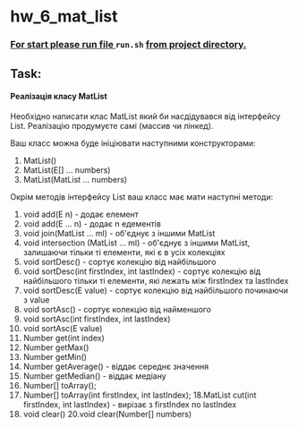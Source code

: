# hw_6_mat_list #
### <u> For start please run file </u> `run.sh` <u> from project directory. </u> ###
## Task: ##
#### Реалізація класу MatList<Number>

Необхідно написати клас MatList який би насдідувався від інтерфейсу List. Реалізацію продумуєте самі (массив чи лінкед).

Ваш класс можна буде ініціювати наступними конструкторами:

1. MatList()
2. MatList(E[] ... numbers)
3. MatList(MatList … numbers)

Окрім методів інтерфейсу List ваш класс має мати наступні методи:

1. void add(E n) - додає елемент
2. void add(E ... n) - додає n едементів
3. void join(MatList ... ml) - об'єднує з іншими MatList
4. void intersection (MatList ... ml) - об'єднує з іншими MatList, залишаючи тільки ті елементи, які є в усіх колекціях
5. void sortDesc() - сортує колекцію від найбільшого
6. void sortDesc(int firstIndex, int lastIndex) - сортує колекцію від найбільшого тільки ті елементи, які лежать між firstIndex та lastIndex
7. void sortDesc(E value) - сортує колекцію від найбільшого починаючи з value
8. void sortAsc() - сортує колекцію від найменшого
9. void sortAsc(int firstIndex, int lastIndex)
10. void sortAsc(E value)
11. Number get(int index)
12. Number getMax()
13. Number getMin()
14. Number getAverage() - віддає середнє значення
15. Number getMedian() - віддає медіану
16. Number[] toArray();
17. Number[] toArray(int firstIndex, int lastIndex);
    18.MatList cut(int firstIndex, int lastIndex) - вирізає з firstIndex по lastIndex
19. void clear()
    20.void clear(Number[] numbers)
####